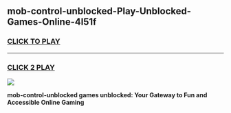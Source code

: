 
## mob-control-unblocked-Play-Unblocked-Games-Online-4l51f
<h3>
<a href="https://premium76.site?title=mob-control-unblocked&ref=25A">CLICK TO PLAY</a></h3>
<hr>

<h3>
<a href="https://premium76.site?title=mob-control-unblocked&ref=25A">CLICK 2 PLAY</a>
  
</h3>

<a href="https://premium76.site?title=mob-control-unblocked&ref=25A"><img src="https://clearcache.store/games.png"></a>


**mob-control-unblocked games unblocked: Your Gateway to Fun and Accessible Online Gaming**
